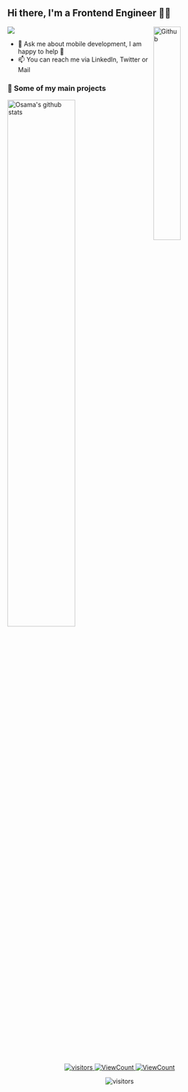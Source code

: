 ## Hi there, I'm a Frontend Engineer 👨‍💻

![](https://img.shields.io/badge/Frontend-Engineer-sucess)
<img width="35%" align="right" alt="Github" src="https://raw.githubusercontent.com/onimur/.github/master/.resources/git-header.svg" />

- 💬 Ask me about mobile development, I am happy to help 🤝
- 📫 You can reach me via LinkedIn, Twitter or Mail

### 🚀 Some of my main projects
 

    
<img width="55%" alt="Osama's github stats" src="https://github-readme-stats.vercel.app/api?username=osamamammar&show_icons=true&hide_border=true&title_color=000000" />

<p align="center" >
 <a href="https://linkedin.com/in/osamamammar/" target="_blank">
  <img alt="visitors" src="https://img.shields.io/badge/-LinkedIn-blue?style=flat&logo=Linkedin&logoColor=white&link=https://linkedin.com/in/osamamammar/" />
 </a>
 <a href="https://twitter.com/osamamammar" target="_blank">
  <img alt="ViewCount" src="https://img.shields.io/badge/-Twitter-1ca0f1?style=flat&labelColor=1ca0f1&logo=twitter&logoColor=white&link=https://twitter.com/osamamammar" />
 </a>
 <a href="mailto:osamaammar29@gmail.com">
  <img alt="ViewCount" src="https://img.shields.io/badge/-Gmail-c14438?style=flat&logo=Gmail&logoColor=white&link=mailto:osamaammar29@gmail.com" />
 </a>
</p>
 
<p align="center" >
  <img alt="visitors" src="https://visitor-badge.glitch.me/badge?page_id=osamamammar.visitor.svg" />
</p>
